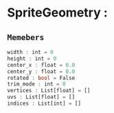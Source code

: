 
# SpriteGeometry : 
## ```Memebers```    
```rust
width : int = 0  
height : int = 0  
center_x : float = 0.0  
center_y : float = 0.0  
rotated : bool = False  
trim_mode : int = 0  
vertices : List[float] = []  
uvs : List[float] = []  
indices : List[int] = []  
```


